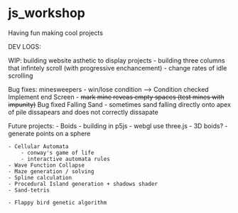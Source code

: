 # js_workshop
Having fun making cool projects


DEV LOGS:

WIP:
building website asthetic to display projects
    - building three columns that infintely scroll (with progressive enchancement)
    - change rates of idle scrolling



Bug fixes:
    minesweepers
        - win/lose condition --> Condition checked Implement end Screen
        - ~~mark mine reveas empty spaces (test mines with impunity)~~ Bug fixed
    Falling Sand
        - sometimes sand falling directly onto apex of pile dissapears and does not correctly dissapate
        
Future projects:
    - Boids
        - building in p5js
        - webgl use three.js
        - 3D boids? 
            - generate points on a sphere

    - Cellular Automata
        - conway's game of life
        - interactive automata rules
    - Wave Function Collapse
    - Maze generation / solving
    - Spline calculation
    - Procedural Island generation + shadows shader
    - Sand-tetris
    
    - Flappy bird genetic algorithm
